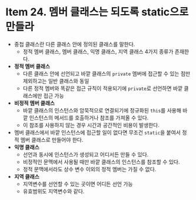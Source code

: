 # Item 24. 멤버 클래스는 되도록 static으로 만들라

- 중첩 클래스란 다른 클래스 안에 정의된 클래스를 말한다.
  - 정적 멤버 클래스, 멤버 클래스, 익명 클래스, 지역 클래스 4가지 종류가 존재한다.
- **정적 멤버 클래스**
  - 다른 클래스 안에 선언되고 바깥 클래스의 `private` 멤버에 접근할 수 있는 점만 제외하고는 일반 클래스와 동일
  - 다른 정적 멤버와 똑같은 접근 규칙이 적용되기에 `private`로 선언하면 바깥 클래스에만 접근 가능
- **비정적 멤버 클래스**
  - 바깥 클래스의 인스턴스와 암묵적으로 연결되기에 정규화된 `this`를 사용해 바깥 인스턴스의 메서드를 호출하거나 참조를 가져올 수 있다.
  - 이 참조를 사용하지 않는 경우 시간과 공간적인 비용이 발생한다.
- 멤버 클래스에서 바깥 인스턴스에 접근할 일이 없다면 무조건 `static`을 붙여서 정적 멤버 클래스로 만들어야 한다.
- **익명 클래스**
  - 선언과 동시에 인스턴스가 생성되고 어디서든 만들 수 있다.
  - 비정적인 문맥에서 사용될 때만 바깥 클래스의 인스턴스를 참조할 수 있다.
  - 정적 문맥에서라도 상수 변수 이외의 정적 멤버는 가질 수 없다.
- **지역 클래스**
  - 지역변수를 선언할 수 있는 곳이면 어디든 선언 가능
  - 유효범위도 지역변수와 같다.
